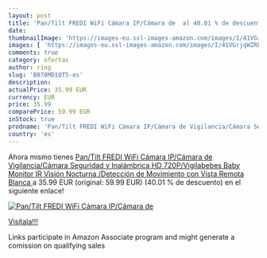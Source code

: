 ```yaml
---
layout: post
title: 'Pan/Tilt FREDI WiFi Cámara IP/Cámara de  al 40.01 % de descuento'
date: 
thumbnailImage: 'https://images-eu.ssl-images-amazon.com/images/I/41VGrjqWZRL._SL200_.jpg'
images: [ 'https://images-eu.ssl-images-amazon.com/images/I/41VGrjqWZRL._SL200_.jpg' ]
comments: true
category: ofertas
author: ring
slug: 'B078MD1QT5-es'
description:
actualPrice: 35.99 EUR
currency: EUR
price: 35.99
comparePrice: 59.99 EUR
inStock: true
prodname: 'Pan/Tilt FREDI WiFi Cámara IP/Cámara de Vigilancia/Cámara Seguridad y Inalámbrica HD 720P/Vigilabebes Baby Monitor IR Visión Nocturna /Detección de Movimiento con Vista Remota  Blanca '
country: 'es'
---
```


Ahora mismo tienes [Pan/Tilt FREDI WiFi Cámara IP/Cámara de Vigilancia/Cámara Seguridad y Inalámbrica HD 720P/Vigilabebes Baby Monitor IR Visión Nocturna /Detección de Movimiento con Vista Remota  Blanca ](https://www.amazon.es/dp/B078MD1QT5/?tag=tolees-21) a 35.99 EUR (original: 59.99 EUR) (40.01 %  de descuento) en el siguiente enlace!

[![Pan/Tilt FREDI WiFi Cámara IP/Cámara de ](https://images-eu.ssl-images-amazon.com/images/I/41VGrjqWZRL._SL200_.jpg)](https://www.amazon.es/dp/B078MD1QT5/?tag=tolees-21)

[Visítala!!!](https://www.amazon.es/dp/B078MD1QT5/?tag=tolees-21)

Links participate in Amazon Associate program and might generate a comission on qualifying sales
